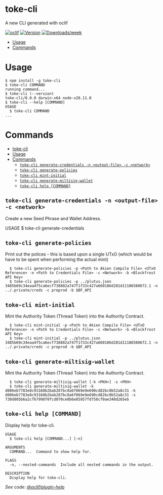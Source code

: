 toke-cli
=================

A new CLI generated with oclif

[![oclif](https://img.shields.io/badge/cli-oclif-brightgreen.svg)](https://oclif.io)
[![Version](https://img.shields.io/npm/v/toke-cli.svg)](https://npmjs.org/package/toke-cli)
[![Downloads/week](https://img.shields.io/npm/dw/toke-cli.svg)](https://npmjs.org/package/toke-cli)

<!-- toc -->
* [Usage](#usage)
* [Commands](#commands)
<!-- tocstop -->
# Usage
<!-- usage -->
```sh-session
$ npm install -g toke-cli
$ toke-cli COMMAND
running command...
$ toke-cli (--version)
toke-cli/0.0.0 darwin-x64 node-v20.11.0
$ toke-cli --help [COMMAND]
USAGE
  $ toke-cli COMMAND
...
```
<!-- usagestop -->
# Commands
<!-- commands -->
- [toke-cli](#toke-cli)
- [Usage](#usage)
- [Commands](#commands)
  - [`toke-cli generate-credentials -n <output-file> -c <network>`](#toke-cli-generate-credentials--n-output-file--c-network)
  - [`toke-cli generate-policies`](#toke-cli-generate-policies)
  - [`toke-cli mint-initial`](#toke-cli-mint-initial)
  - [`toke-cli generate-miltisig-wallet`](#toke-cli-generate-miltisig-wallet)
  - [`toke-cli help [COMMAND]`](#toke-cli-help-command)

## `toke-cli generate-credentials -n <output-file> -c <network>`

Create a new Seed Phrase and Wallet Address.

USAGE
  $ toke-cli generate-credentials

## `toke-cli generate-policies`

Print out the polices - this is based upon a single UTxO (which would be have to be spent when performing the actual mint)

```
  $ toke-cli generate-policies -p <Path to Akien Compile File> <UTxO Reference> -n <Path to Credentials File> -c <Network> -b <Blockfrost API Key>
  $ toke-cli generate-policies -p ../plutus.json 3485b69c34eaa4f5ca6ecf738882a747f1f33c427a660186d281d11186580672.1 -n ../.private/creds -c preprod -b $BF_API
```


## `toke-cli mint-initial`

Mint the Authority Token (Thread Token) into the Authority Contract.

```
  $ toke-cli mint-initial -p <Path to Akien Compile File> <UTxO Reference> -n <Path to Credentials File> -c <Network> -b <Blockfrost API Key>
  $ toke-cli mint-initial -p ../plutus.json 3485b69c34eaa4f5ca6ecf738882a747f1f33c427a660186d281d11186580672.1 -n ../.private/creds -c preprod -b $BF_API
```

## `toke-cli generate-miltisig-wallet`

Mint the Authority Token (Thread Token) into the Authority Contract.

```
  $ toke-cli generate-miltisig-wallet [-k <PKH>] -s <PKH>
  $ toke-cli generate-miltisig-wallet -k d006eb7783e8c93160b2bab287bc8a6f069e9e690cd82bc0b52a8c31 -k d006eb7783e8c93160b2bab287bc8a6f069e9e690cd82bc0b52a8c31 -s 730d805b6a2cf67998f0fcd070ce0b6e85957fd758cf0ae348d265eb
```

## `toke-cli help [COMMAND]`

Display help for toke-cli.

```
USAGE
  $ toke-cli help [COMMAND...] [-n]

ARGUMENTS
  COMMAND...  Command to show help for.

FLAGS
  -n, --nested-commands  Include all nested commands in the output.

DESCRIPTION
  Display help for toke-cli.
```

_See code: [@oclif/plugin-help](https://github.com/oclif/plugin-help/blob/v6.2.16/src/commands/help.ts)_

<!-- commandsstop -->
